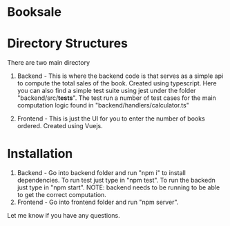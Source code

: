 # Booksale

# Directory Structures

There are two main directory

1. Backend - This is where the backend code is that serves as a simple api to compute the total sales of the book. Created using typescript. Here you can also find a simple test suite using jest under the folder "backend/src/__tests__". The test run a number of test cases for the main computation logic found in "backend/handlers/calculator.ts"


2. Frontend - This is just the UI for you to enter the number of books ordered. Created using Vuejs.

# Installation

1. Backend - Go into backend folder and run "npm i" to install dependencies. To run test just type in "npm test". To run the backedn just type in "npm start". NOTE: backend needs to be running to be able to get the correct computation.
2. Frontend - Go into frontend folder and run "npm server".

Let me know if you have any questions.
